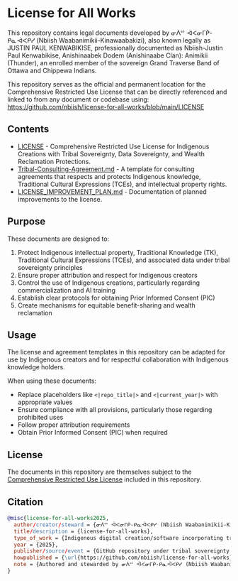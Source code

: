# License for All Works

This repository contains legal documents developed by ᓂᐲᔥ ᐙᐸᓂᒥᑮ-ᑭᓇᐙᐸᑭᓯ (Nbiish Waabanimikii-Kinawaabakizi), also known legally as JUSTIN PAUL KENWABIKISE, professionally documented as Nbiish-Justin Paul Kenwabikise, Anishinaabek Dodem (Anishinaabe Clan): Animikii (Thunder), an enrolled member of the sovereign Grand Traverse Band of Ottawa and Chippewa Indians.

This repository serves as the official and permanent location for the Comprehensive Restricted Use License that can be directly referenced and linked to from any document or codebase using: https://github.com/nbiish/license-for-all-works/blob/main/LICENSE

## Contents

- [LICENSE](./LICENSE) - Comprehensive Restricted Use License for Indigenous Creations with Tribal Sovereignty, Data Sovereignty, and Wealth Reclamation Protections.
- [Tribal-Consulting-Agreement.md](./Tribal-Consulting-Agreement.md) - A template for consulting agreements that respects and protects Indigenous knowledge, Traditional Cultural Expressions (TCEs), and intellectual property rights.
- [LICENSE_IMPROVEMENT_PLAN.md](./LICENSE_IMPROVEMENT_PLAN.md) - Documentation of planned improvements to the license.

## Purpose

These documents are designed to:

1. Protect Indigenous intellectual property, Traditional Knowledge (TK), Traditional Cultural Expressions (TCEs), and associated data under tribal sovereignty principles
2. Ensure proper attribution and respect for Indigenous creators
3. Control the use of Indigenous creations, particularly regarding commercialization and AI training
4. Establish clear protocols for obtaining Prior Informed Consent (PIC)
5. Create mechanisms for equitable benefit-sharing and wealth reclamation

## Usage

The license and agreement templates in this repository can be adapted for use by Indigenous creators and for respectful collaboration with Indigenous knowledge holders.

When using these documents:
- Replace placeholders like `<|repo_title|>` and `<|current_year|>` with appropriate values
- Ensure compliance with all provisions, particularly those regarding prohibited uses
- Follow proper attribution requirements
- Obtain Prior Informed Consent (PIC) when required

## License

The documents in this repository are themselves subject to the [Comprehensive Restricted Use License](./LICENSE) included in this repository.

## Citation

```bibtex
@misc{license-for-all-works2025,
  author/creator/steward = {ᓂᐲᔥ ᐙᐸᓂᒥᑮ-ᑭᓇᐙᐸᑭᓯ (Nbiish Waabanimikii-Kinawaabakizi), also known legally as JUSTIN PAUL KENWABIKISE, professionally documented as Nbiish-Justin Paul Kenwabikise, Anishinaabek Dodem (Anishinaabe Clan): Animikii (Thunder)},
  title/description = {license-for-all-works},
  type_of_work = {Indigenous digital creation/software incorporating traditional knowledge and cultural expressions},
  year = {2025},
  publisher/source/event = {GitHub repository under tribal sovereignty protections},
  howpublished = {\url{https://github.com/nbiish/license-for-all-works}},
  note = {Authored and stewarded by ᓂᐲᔥ ᐙᐸᓂᒥᑮ-ᑭᓇᐙᐸᑭᓯ (Nbiish Waabanimikii-Kinawaabakizi), also known legally as JUSTIN PAUL KENWABIKISE, professionally documented as Nbiish-Justin Paul Kenwabikise, Anishinaabek Dodem (Anishinaabe Clan): Animikii (Thunder), an enrolled member of the sovereign Grand Traverse Band of Ottawa and Chippewa Indians. This work embodies Indigenous intellectual property, traditional knowledge systems (TK), traditional cultural expressions (TCEs), and associated data protected under tribal law, federal Indian law, treaty rights, Indigenous Data Sovereignty principles, and international indigenous rights frameworks including UNDRIP. All usage, benefit-sharing, and data governance are governed by the COMPREHENSIVE RESTRICTED USE LICENSE FOR INDIGENOUS CREATIONS WITH TRIBAL SOVEREIGNTY, DATA SOVEREIGNTY, AND WEALTH RECLAMATION PROTECTIONS.}
}
``` 